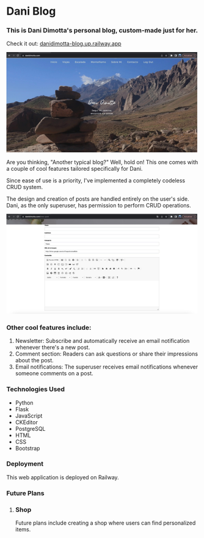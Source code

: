 <h1>Dani Blog</h1>
    <h3>This is Dani Dimotta's personal blog, custom-made just for her.</h3>
    <p>Check it out: <a href="https://danidimotta-blog.up.railway.app/">danidimotta-blog.up.railway.app</a></p>
    <img src="blog-dani.jpeg" width="500px">
    <p>Are you thinking, "Another typical blog?" Well, hold on! This one comes with a couple of cool features tailored specifically for Dani.</p>
    <p>Since ease of use is a priority, I've implemented a completely codeless CRUD system.</p>
    <p>The design and creation of posts are handled entirely on the user's side. Dani, as the only superuser, has permission to perform CRUD operations.</p>
    <img src="crear_post.jpeg" width="500px">
    <h3>Other cool features include:</h3>
    <ol>
        <li>Newsletter: Subscribe and automatically receive an email notification whenever there's a new post.</li>
        <li>Comment section: Readers can ask questions or share their impressions about the post.</li>
        <li>Email notifications: The superuser receives email notifications whenever someone comments on a post.</li>
    </ol>
    <h3>Technologies Used</h3>
    <ul>
        <li>Python</li>
        <li>Flask</li>
        <li>JavaScript</li>
        <li>CKEditor</li>
        <li>PostgreSQL</li>
        <li>HTML</li>
        <li>CSS</li>
        <li>Bootstrap</li>
    </ul>
    <h3>Deployment</h3>
    <p>This web application is deployed on Railway.</p>
    <h3>Future Plans</h3>
    <ol>
        <li>
            <h3>Shop</h3>
            <p>Future plans include creating a shop where users can find personalized items.</p>
        </li>
    </ol>

